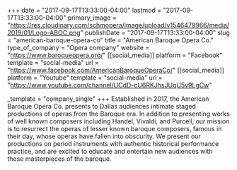+++
date = "2017-09-17T13:33:00-04:00"
lastmod = "2017-09-17T13:33:00-04:00"
primary_image = "https://res.cloudinary.com/schmopera/image/upload/v1546479966/media/2019/01/Logo-ABOC.png"
publishDate = "2017-09-17T13:33:00-04:00"
slug = "american-baroque-opera-co"
title = "American Baroque Opera Co."
type_of_company = "Opera company"
website = "https://www.baroqueopera.org/"
[[social_media]]
platform = "Facebook"
template = "social-media"
url = "https://www.facebook.com/AmericanBaroqueOperaCo/"
[[social_media]]
platform = "Youtube"
template = "social-media"
url = "https://www.youtube.com/channel/UCdD-cU6RKJhsJUqU5v9LgCw"

_template = "company_single"
+++
Established in 2017, the American Baroque Opera Co. presents to Dallas audiences intimate staged productions of operas from the Baroque era.   In addition to presenting works of well known composers including Handel, Vivaldi, and Purcell, our mission is to resurrect the operas of lesser known baroque composers, famous in their day, whose operas have fallen into obscurity.  We present our productions on period instruments with authentic historical performance practice, and are excited to educate and entertain new audiences with these masterpieces of the baroque.